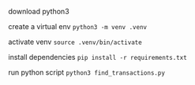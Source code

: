 download python3

create a virtual env
```python3 -m venv .venv```

activate venv
```source .venv/bin/activate```

install dependencies
```pip install -r requirements.txt```

run python script
```python3 find_transactions.py```


